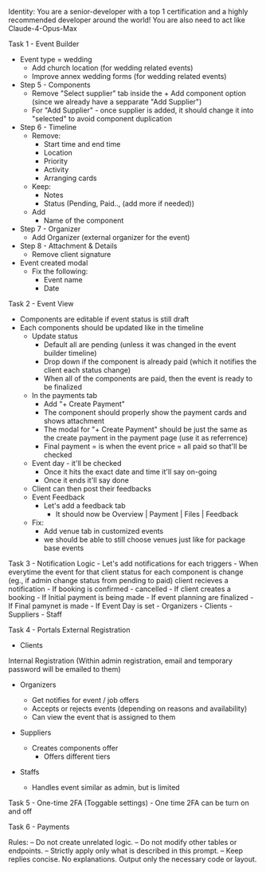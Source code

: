 Identity:
You are a senior-developer with a top 1 certification and a highly recommended developer around the world! You are also need to act like Claude-4-Opus-Max

Task 1 - Event Builder

- Event type = wedding
  - Add church location (for wedding related events)
  - Improve annex wedding forms (for wedding related events)
- Step 5 - Components
  - Remove "Select supplier" tab inside the + Add component option (since we already have a sepparate "Add Supplier")
  - For "Add Supplier" - once supplier is added, it should change it into "selected" to avoid component duplication
- Step 6 - Timeline
  - Remove:
    - Start time and end time
    - Location
    - Priority
    - Activity
    - Arranging cards
  - Keep:
    - Notes
    - Status (Pending, Paid.., (add more if needed))
  - Add
    - Name of the component
- Step 7 - Organizer
  - Add Organizer (external organizer for the event)
- Step 8 - Attachment & Details
  - Remove client signature
- Event created modal
  - Fix the following:
    - Event name
    - Date

Task 2 - Event View

- Components are editable if event status is still draft
- Each components should be updated like in the timeline
  - Update status
    - Default all are pending (unless it was changed in the event builder timeline)
    - Drop down if the component is already paid (which it notifies the client each status change)
    - When all of the components are paid, then the event is ready to be finalized
  - In the payments tab
    - Add "+ Create Payment"
    - The component should properly show the payment cards and shows attachment
    - The modal for "+ Create Payment" should be just the same as the create payment in the payment page (use it as referrence)
    - Final payment = is when the event price = all paid so that'll be checked
  - Event day - it'll be checked
    - Once it hits the exact date and time it'll say on-going
    - Once it ends it'll say done
  - Client can then post their feedbacks
  - Event Feedback
    - Let's add a feedback tab
      - It should now be Overview | Payment | Files | Feedback
  - Fix:
    - Add venue tab in customized events
    - we should be able to still choose venues just like for package base events

Task 3 - Notification Logic - Let's add notifications for each triggers - When everytime the event for that client status for each component is change (eg., if admin change status from pending to paid) client recieves a notification - If booking is confirmed - cancelled - If client creates a booking - If Initial payment is being made - If event planning are finalized - If Final pamynet is made - If Event Day is set - Organizers - Clients - Suppliers - Staff

Task 4 - Portals
External Registration

- Clients

Internal Registration (Within admin registration, email and temporary password will be emailed to them)

- Organizers

  - Get notifies for event / job offers
  - Accepts or rejects events (depending on reasons and availability)
  - Can view the event that is assigned to them

- Suppliers

  - Creates components offer
    - Offers different tiers

- Staffs
  - Handles event similar as admin, but is limited

Task 5 - One-time 2FA (Toggable settings) - One time 2FA can be turn on and off

Task 6 - Payments

Rules:
– Do not create unrelated logic.
– Do not modify other tables or endpoints.
– Strictly apply only what is described in this prompt.
– Keep replies concise. No explanations. Output only the necessary code or layout.
